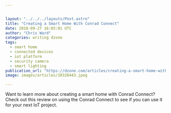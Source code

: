```yaml
---


layout: "../../../layouts/Post.astro"
title: "Creating a Smart Home With Conrad Connect"
date: 2018-09-27 16:03:01 UTC
author: "Chris Ward"
categories: writing dzone
tags:
  - smart home
  - connected devices
  - iot platform
  - security camera
  - smart lighting
publication_url: "https://dzone.com/articles/creating-a-smart-home-with-conrad-connect"
image: images/articles/10328443.jpeg

---
```

Want to learn more about creating a smart home with Conrad Connect? Check out this review on using the Conrad Connect to see if you can use it for your next IoT project.


